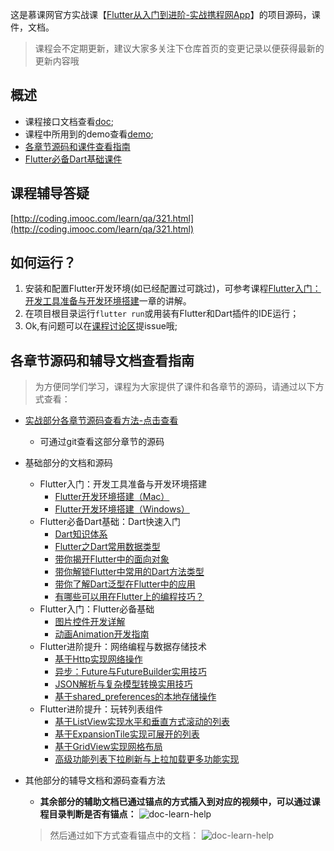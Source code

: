 

这是慕课网官方实战课【[Flutter从入门到进阶-实战携程网App](https://coding.imooc.com/class/321.html)】的项目源码，课件，文档。

>课程会不定期更新，建议大家多关注下仓库首页的变更记录以便获得最新的更新内容哦

## 概述

- 课程接口文档查看[doc](https://git.imooc.com/coding-321/flutter_trip/src/master/doc);
- 课程中所用到的demo查看[demo](https://git.imooc.com/coding-321/flutter_trip/src/master/demo);
- [各章节源码和课件查看指南](https://git.imooc.com/coding-321/flutter_trip#%E5%90%84%E7%AB%A0%E8%8A%82%E6%BA%90%E7%A0%81%E5%92%8C%E8%BE%85%E5%AF%BC%E6%96%87%E6%A1%A3%E6%9F%A5%E7%9C%8B%E6%8C%87%E5%8D%97)
- [Flutter必备Dart基础课件](https://git.imooc.com/coding-321/flutter_trip/src/master/doc/Flutter%e5%bf%85%e5%a4%87Dart%e5%9f%ba%e7%a1%80%e8%af%be%e4%bb%b6.md)

 
## 课程辅导答疑

[http://coding.imooc.com/learn/qa/321.html](http://coding.imooc.com/learn/qa/321.html)

## 如何运行？

1. 安装和配置Flutter开发环境(如已经配置过可跳过)，可参考课程[Flutter入门：开发工具准备与开发环境搭建](https://coding.imooc.com/class/321.html)一章的讲解。
2. 在项目根目录运行`flutter run`或用装有Flutter和Dart插件的IDE运行；
3. Ok,有问题可以在[课程讨论区](https://coding.imooc.com/class/321.html)提issue哦;

## 各章节源码和辅导文档查看指南

>为方便同学们学习，课程为大家提供了课件和各章节的源码，请通过以下方式查看：

- [实战部分各章节源码查看方法-点击查看](https://git.imooc.com/coding-321/flutter_trip/src/master/doc/如何查看各章节的源码.md)
	- 可通过git查看这部分章节的源码
- 基础部分的文档和源码
	- Flutter入门：开发工具准备与开发环境搭建
		- [Flutter开发环境搭建（Mac）](http://www.imooc.com/article/284328)
		- [Flutter开发环境搭建（Windows）](http://www.imooc.com/article/284627)
	- Flutter必备Dart基础：Dart快速入门
		- [Dart知识体系](https://coding.imooc.com/learn/questiondetail/134658.html)
		- [Flutter之Dart常用数据类型](https://coding.imooc.com/learn/questiondetail/134659.html)
		- [带你揭开Flutter中的面向对象](https://coding.imooc.com/learn/questiondetail/134661.html)
		- [带你解锁Flutter中常用的Dart方法类型](https://coding.imooc.com/learn/questiondetail/134662.html)
		- [带你了解Dart泛型在Flutter中的应用](https://coding.imooc.com/learn/questiondetail/134663.html)
		- [有哪些可以用在Flutter上的编程技巧？](https://coding.imooc.com/learn/questiondetail/134664.html)
	- Flutter入门：Flutter必备基础
		- [图片控件开发详解](https://coding.imooc.com/learn/questiondetail/134875.html)
		- [动画Animation开发指南](https://git.imooc.com/coding-321/flutter_trip/src/master/doc/动画Animation开发指南.md)
	- Flutter进阶提升：网络编程与数据存储技术
		- [基于Http实现网络操作](https://coding.imooc.com/learn/questiondetail/134644.html)
		- [异步：Future与FutureBuilder实用技巧](https://coding.imooc.com/learn/questiondetail/134645.html)
		- [JSON解析与复杂模型转换实用技巧](https://coding.imooc.com/learn/questiondetail/134649.html)
		- [基于shared_preferences的本地存储操作](https://coding.imooc.com/learn/questiondetail/134650.html)
	- Flutter进阶提升：玩转列表组件
		- [基于ListView实现水平和垂直方式滚动的列表](https://coding.imooc.com/learn/questiondetail/134653.html)
		- [基于ExpansionTile实现可展开的列表](https://coding.imooc.com/learn/questiondetail/134654.html)
		- [基于GridView实现网格布局](https://coding.imooc.com/learn/questiondetail/134655.html)
		- [高级功能列表下拉刷新与上拉加载更多功能实现](https://coding.imooc.com/learn/questiondetail/134656.html)
- 其他部分的辅导文档和源码查看方法
	- **其余部分的辅助文档已通过锚点的方式插入到对应的视频中，可以通过课程目录判断是否有锚点：**
	![doc-learn-help](http://www.devio.org/io/flutter_app/img/blog/doc-learn-help2.jpg) 

	>然后通过如下方式查看锚点中的文档：
	![doc-learn-help](http://www.devio.org/io/flutter_app/img/blog/doc-learn-help1.jpg)


